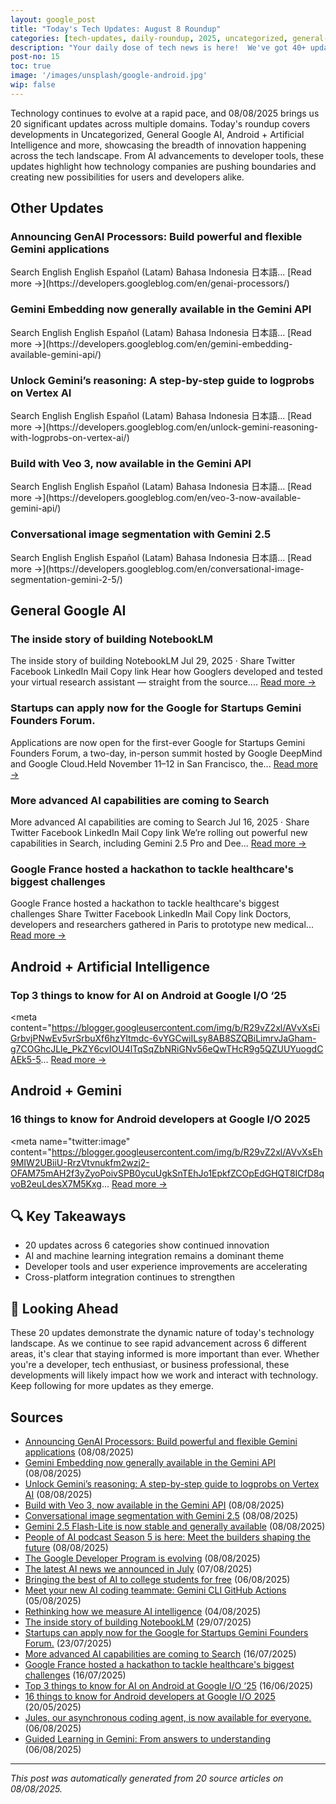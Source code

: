 ```yaml
---
layout: google_post
title: "Today's Tech Updates: August 8 Roundup"
categories: [tech-updates, daily-roundup, 2025, uncategorized, general-google-ai, android-+-artificial-intelligence, android-+-gemini, privacy-&-security, android-development, google]
description: "Your daily dose of tech news is here!  We've got 40+ updates covering everything from the latest Google AI advancements to a sprinkle of Gemini magic.  Dive into the whirlwind—it's uncategorized chaos at its finest!"
post-no: 15
toc: true
image: '/images/unsplash/google-android.jpg'
wip: false
---
```


Technology continues to evolve at a rapid pace, and 08/08/2025 brings us 20 significant updates across multiple domains. Today's roundup covers developments in Uncategorized, General Google AI, Android + Artificial Intelligence and more, showcasing the breadth of innovation happening across the tech landscape. From AI advancements to developer tools, these updates highlight how technology companies are pushing boundaries and creating new possibilities for users and developers alike.

## Other Updates

### Announcing GenAI Processors: Build powerful and flexible Gemini applications

<iframe src="https://www.googletagmanager.com/ns.html?id=GTM-WVTLDSL " height="0" width="0" style="display:none;visibility:hidden"></iframe> Search English English Español (Latam) Bahasa Indonesia 日本語... [Read more →](https://developers.googleblog.com/en/genai-processors/)

### Gemini Embedding now generally available in the Gemini API

<iframe src="https://www.googletagmanager.com/ns.html?id=GTM-WVTLDSL " height="0" width="0" style="display:none;visibility:hidden"></iframe> Search English English Español (Latam) Bahasa Indonesia 日本語... [Read more →](https://developers.googleblog.com/en/gemini-embedding-available-gemini-api/)

### Unlock Gemini’s reasoning: A step-by-step guide to logprobs on Vertex AI

<iframe src="https://www.googletagmanager.com/ns.html?id=GTM-WVTLDSL " height="0" width="0" style="display:none;visibility:hidden"></iframe> Search English English Español (Latam) Bahasa Indonesia 日本語... [Read more →](https://developers.googleblog.com/en/unlock-gemini-reasoning-with-logprobs-on-vertex-ai/)

### Build with Veo 3, now available in the Gemini API

<iframe src="https://www.googletagmanager.com/ns.html?id=GTM-WVTLDSL " height="0" width="0" style="display:none;visibility:hidden"></iframe> Search English English Español (Latam) Bahasa Indonesia 日本語... [Read more →](https://developers.googleblog.com/en/veo-3-now-available-gemini-api/)

### Conversational image segmentation with Gemini 2.5

<iframe src="https://www.googletagmanager.com/ns.html?id=GTM-WVTLDSL " height="0" width="0" style="display:none;visibility:hidden"></iframe> Search English English Español (Latam) Bahasa Indonesia 日本語... [Read more →](https://developers.googleblog.com/en/conversational-image-segmentation-gemini-2-5/)

## General Google AI

### The inside story of building NotebookLM

The inside story of building NotebookLM Jul 29, 2025 · Share Twitter Facebook LinkedIn Mail Copy link Hear how Googlers developed and tested your virtual research assistant — straight from the source.... [Read more →](https://blog.google/technology/ai/developing-notebooklm/)

### Startups can apply now for the Google for Startups Gemini Founders Forum.

Applications are now open for the first-ever Google for Startups Gemini Founders Forum, a two-day, in-person summit hosted by Google DeepMind and Google Cloud.Held November 11–12 in San Francisco, the... [Read more →](https://blog.google/outreach-initiatives/entrepreneurs/apply-google-for-startups-gemini-founders-fund/)

### More advanced AI capabilities are coming to Search

More advanced AI capabilities are coming to Search Jul 16, 2025 · Share Twitter Facebook LinkedIn Mail Copy link We’re rolling out powerful new capabilities in Search, including Gemini 2.5 Pro and Dee... [Read more →](https://blog.google/products/search/deep-search-business-calling-google-search/)

### Google France hosted a hackathon to tackle healthcare's biggest challenges

Google France hosted a hackathon to tackle healthcare's biggest challenges Share Twitter Facebook LinkedIn Mail Copy link Doctors, developers and researchers gathered in Paris to prototype new medical... [Read more →](https://blog.google/technology/health/google-france-ai-healthcare-hackathon/)

## Android + Artificial Intelligence

### Top 3 things to know for AI on Android at Google I/O ‘25

<meta content="https://blogger.googleusercontent.com/img/b/R29vZ2xl/AVvXsEiGrbvjPNwEv5vrSrbuXf6hzYltmdc-6vYGCwiILsy8AB8SZQBiLimrvJaGham-g7COGhcJLle_PkZY6cvIOU4lTqSqZbNRiGNv56eQwTHcR9g5QZUUYuogdCAEk5-5... [Read more →](https://android-developers.googleblog.com/2025/06/top-3-updates-for-ai-on-android-google-io.html)

## Android + Gemini

### 16 things to know for Android developers at Google I/O 2025

<meta name="twitter:image" content="https://blogger.googleusercontent.com/img/b/R29vZ2xl/AVvXsEh9MIW2UBiiU-RrzVtvnukfm2wzj2-OFAM75mAH2f3yZyoPoivSPB0ycuUgkSnTEhJo1EpkfZCOpEdGHQT8ICfD8qvoB2euLdesX7M5Kxg... [Read more →](https://android-developers.googleblog.com/2025/05/16-things-to-know-for-android-developers-google-io-2025.html)

## 🔍 Key Takeaways

- 20 updates across 6 categories show continued innovation
- AI and machine learning integration remains a dominant theme
- Developer tools and user experience improvements are accelerating
- Cross-platform integration continues to strengthen

## 🚀 Looking Ahead

These 20 updates demonstrate the dynamic nature of today's technology landscape. As we continue to see rapid advancement across 6 different areas, it's clear that staying informed is more important than ever. Whether you're a developer, tech enthusiast, or business professional, these developments will likely impact how we work and interact with technology. Keep following for more updates as they emerge.

## Sources

- [Announcing GenAI Processors: Build powerful and flexible Gemini applications](https://developers.googleblog.com/en/genai-processors/) (08/08/2025)
- [Gemini Embedding now generally available in the Gemini API](https://developers.googleblog.com/en/gemini-embedding-available-gemini-api/) (08/08/2025)
- [Unlock Gemini’s reasoning: A step-by-step guide to logprobs on Vertex AI](https://developers.googleblog.com/en/unlock-gemini-reasoning-with-logprobs-on-vertex-ai/) (08/08/2025)
- [Build with Veo 3, now available in the Gemini API](https://developers.googleblog.com/en/veo-3-now-available-gemini-api/) (08/08/2025)
- [Conversational image segmentation with Gemini 2.5](https://developers.googleblog.com/en/conversational-image-segmentation-gemini-2-5/) (08/08/2025)
- [Gemini 2.5 Flash-Lite is now stable and generally available](https://developers.googleblog.com/en/gemini-25-flash-lite-is-now-stable-and-generally-available/) (08/08/2025)
- [People of AI podcast Season 5 is here: Meet the builders shaping the future](https://developers.googleblog.com/en/people-of-ai-podcast-season-5/) (08/08/2025)
- [The Google Developer Program is evolving](https://developers.googleblog.com/en/google-developer-program-join-connect-code/) (08/08/2025)
- [The latest AI news we announced in July](https://blog.google/technology/ai/google-ai-updates-july-2025/) (07/08/2025)
- [Bringing the best of AI to college students for free](https://blog.google/products/gemini/google-ai-pro-students-learning/) (06/08/2025)
- [Meet your new AI coding teammate: Gemini CLI GitHub Actions](https://blog.google/technology/developers/introducing-gemini-cli-github-actions/) (05/08/2025)
- [Rethinking how we measure AI intelligence](https://blog.google/technology/ai/kaggle-game-arena/) (04/08/2025)
- [The inside story of building NotebookLM](https://blog.google/technology/ai/developing-notebooklm/) (29/07/2025)
- [Startups can apply now for the Google for Startups Gemini Founders Forum.](https://blog.google/outreach-initiatives/entrepreneurs/apply-google-for-startups-gemini-founders-fund/) (23/07/2025)
- [More advanced AI capabilities are coming to Search](https://blog.google/products/search/deep-search-business-calling-google-search/) (16/07/2025)
- [Google France hosted a hackathon to tackle healthcare's biggest challenges](https://blog.google/technology/health/google-france-ai-healthcare-hackathon/) (16/07/2025)
- [Top 3 things to know for AI on Android at Google I/O ‘25](https://android-developers.googleblog.com/2025/06/top-3-updates-for-ai-on-android-google-io.html) (16/06/2025)
- [16 things to know for Android developers at Google I/O 2025](https://android-developers.googleblog.com/2025/05/16-things-to-know-for-android-developers-google-io-2025.html) (20/05/2025)
- [Jules, our asynchronous coding agent, is now available for everyone.](https://blog.google/technology/google-labs/jules-now-available/) (06/08/2025)
- [Guided Learning in Gemini: From answers to understanding](https://blog.google/outreach-initiatives/education/guided-learning/) (06/08/2025)

---
*This post was automatically generated from 20 source articles on 08/08/2025.*
